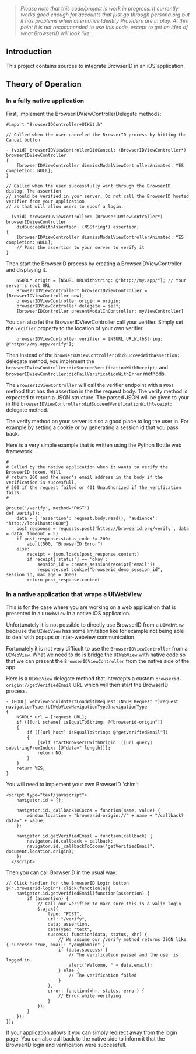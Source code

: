 >_Please note that this code/project is work in progress. It currently works good enough for accounts that just go through persona.org but it has problems when alternative Identity Providers are in play._
>_At this point it is not recommended to use this code, except to get an idea of what BrowserID will look like._

## Introduction

This project contains sources to integrate BrowserID in an iOS application.

## Theory of Operation

### In a fully native application

First, implement the BrowserIDViewControllerDelegate methods:

```
#import "BrowserIDController+UIKit.h"

// Called when the user canceled the BrowserID process by hitting the Cancel button

- (void) browserIDViewControllerDidCancel: (BrowserIDViewController*) browserIDViewController
{
    [browserIDViewController dismissModalViewControllerAnimated: YES completion: NULL];
}

// Called when the user successfully went through the BrowserID dialog. The assertion
// should be verified in your server. Do not call the BrowserID hosted verifier from your application
// as that will allow users to spoof a login.

- (void) browserIDViewController: (BrowserIDViewController*) browserIDViewController 
    didSucceedWithAssertion: (NSString*) assertion;
{
    [browserIDViewController dismissModalViewControllerAnimated: YES completion: NULL];
    // Pass the assertion to your server to verify it
}
```

Then start the BrowserID process by creating a BrowserIDViewController and displaying it.

```
    NSURL* origin = [NSURL URLWithString: @"http://my.app/"]; // Your server's root URL
    BrowserIDViewController* browserIDViewController = [BrowserIDViewController new];
    browserIDViewController.origin = origin;
    browserIDViewController.delegate = self;
    [browserIDController presentModalInController: myViewController]
```
You can also let the BrowserIDViewController call your verifier. Simply set the `verifier` property to the location of your own verifier.

```
    browserIDViewController.verifier = [NSURL URLWithString: @"https://my.app/verify"];
```

Then instead of the `browserIDViewController:didSucceedWithAssertion:` delegate method, you implement the `browserIDViewController:didSucceedVerificationWithReceipt:` and `browserIDViewController:didFailVerificationWithError` methods.

The `BrowserIDViewController` will call the verifier endpoint with a `POST` method that has the assertion in the the request body. The verify method is expected to return a JSON structure. The parsed JSON will be given to your in the `browserIDViewController:didSucceedVerificationWithReceipt:` delegate method.

The verify method on your server is also a good place to log the user in. For example by setting a cookie or by generating a session id that you pass back.

Here is a very simple example that is written using the Python Bottle web framework:

```
#
# Called by the native application when it wants to verify the BrowserID token. Will
# return 200 and the user's email address in the body if the verification is succesfull,
# 500 if the request failed or 401 Unauthorized if the verification fails.
#

@route('/verify', method='POST')
def verify():
    data = { 'assertion': request.body.read(), 'audience': "http://localhost:8080"}
    post_response = requests.post('https://browserid.org/verify', data = data, timeout = 5)
    if post_response.status_code != 200:
        abort(500, "BrowserID Error")
    else:
        receipt = json.loads(post_response.content)
        if receipt['status'] == 'okay':
            session_id = create_session(receipt['email'])
            response.set_cookie("browserid_demo_session_id", session_id, max_age = 3600)
        return post_response.content
```

### In a native application that wraps a UIWebView

This is for the case where you are working on a web application that is presented in a `UIWebView` in a native iOS application.

Unfortunately it is not possible to directly use BrowserID from a `UIWebView` because the `UIWebView` has some limitation like for example not being able to deal with popups or inter-webview communication.

Fortunately it is not very difficult to use the `BrowserIDViewController` from a `UIWebView`. What we need to do is bridge the `UIWebView` with native code so that we can present the `BrowserIDViewController` from the native side of the app.

Here is a `UIWebView` delegate method that intercepts a custom `browserid-origin://getVerifiedEmail` URL which will then start the BrowserID process.

```
- (BOOL) webViewShouldStartLoadWithRequest:(NSURLRequest *)request navigationType:(UIWebViewNavigationType)navigationType
{
    NSURL* url = [request URL];
    if ([[url scheme] isEqualToString: @"browserid-origin"])
    {
        if ([[url host] isEqualToString: @"getVerifiedEmail"])
        {
            [self startBrowserIDWithOrigin: [[url query] substringFromIndex: [@"data=" length]]];
            return NO;
        }
    }
    return YES;
}
```

You will need to implement your own BrowserID 'shim':

```
<script type="text/javascript">
    navigator.id = {};

    navigator.id._callbackToCocoa = function(name, value) {
        window.location = "browserid-origin://" + name + "/callback?data=" + value;
    };

    navigator.id.getVerifiedEmail = function(callback) {
        navigator.id.callback = callback;
        navigator.id._callbackToCocoa("getVerifiedEmail", document.location.origin);
    };
  </script>
```

Then you can call BrowserID in the usual way:

```
// Click handler for the BrowserID Login button
$(".browserid-login").click(function(e){
    navigator.id.getVerifiedEmail(function(assertion) {
		if (assertion) {
			// Call our verifier to make sure this is a valid login
			$.ajax({
                type: "POST",
				url: "/verify",
				data: assertion,
				dataType: "text",
				success: function(data, status, xhr) {
                    // We assume our /verify method returns JSON like { success: true, email: "you@domain" }
					if (data.success) {
						// The verification passed and the user is logged in.
                        alert("Welcome, " + data.email);
					} else {
						// The verification failed
					}
				},
				error: function(xhr, status, error) {
					// Error while verifying
				}
			});
		}
	});
});
```

If your application allows it you can simply redirect away from the login page. You can also call back to the native side to inform it that the BrowserID login and verification were successfull.
